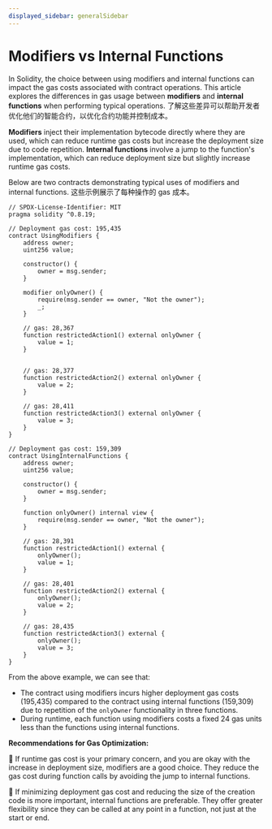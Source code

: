```yaml
---
displayed_sidebar: generalSidebar
---
```


# Modifiers vs Internal Functions

In Solidity, the choice between using modifiers and internal functions can impact the gas costs associated with contract operations. This article explores the differences in gas usage between **modifiers** and **internal functions** when performing typical operations. 了解这些差异可以帮助开发者优化他们的智能合约，以优化合约功能并控制成本。

**Modifiers** inject their implementation bytecode directly where they are used, which can reduce runtime gas costs but increase the deployment size due to code repetition. **Internal functions** involve a jump to the function's implementation, which can reduce deployment size but slightly increase runtime gas costs.

Below are two contracts demonstrating typical uses of modifiers and internal functions. 这些示例展示了每种操作的 gas 成本。

```solidity
// SPDX-License-Identifier: MIT
pragma solidity ^0.8.19;

// Deployment gas cost: 195,435
contract UsingModifiers {
    address owner;
    uint256 value;

    constructor() {
        owner = msg.sender;
    }

    modifier onlyOwner() {
        require(msg.sender == owner, "Not the owner");
        _;
    }

    // gas: 28,367
    function restrictedAction1() external onlyOwner {
        value = 1;
    }


    // gas: 28,377
    function restrictedAction2() external onlyOwner {
        value = 2;
    }

    // gas: 28,411
    function restrictedAction3() external onlyOwner {
        value = 3;
    }
}

// Deployment gas cost: 159,309
contract UsingInternalFunctions {
    address owner;
    uint256 value;

    constructor() {
        owner = msg.sender;
    }

    function onlyOwner() internal view {
        require(msg.sender == owner, "Not the owner");
    }

    // gas: 28,391
    function restrictedAction1() external {
        onlyOwner();
        value = 1;
    }

    // gas: 28,401
    function restrictedAction2() external {
        onlyOwner();
        value = 2;
    }

    // gas: 28,435
    function restrictedAction3() external {
        onlyOwner();
        value = 3;
    }
}
```

From the above example, we can see that:

- The contract using modifiers incurs higher deployment gas costs (195,435) compared to the contract using internal functions (159,309) due to repetition of the `onlyOwner` functionality in three functions.
- During runtime, each function using modifiers costs a fixed 24 gas units less than the functions using internal functions.

**Recommendations for Gas Optimization:**

🌟 If runtime gas cost is your primary concern, and you are okay with the increase in deployment size, modifiers are a good choice. They reduce the gas cost during function calls by avoiding the jump to internal functions.

🌟 If minimizing deployment gas cost and reducing the size of the creation code is more important, internal functions are preferable. They offer greater flexibility since they can be called at any point in a function, not just at the start or end.

